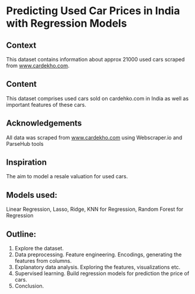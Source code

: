# Predicting Used Car Prices in India with Regression Models

## Context

This dataset contains information about approx 21000 used cars scraped from www.cardekho.com.

## Content

This dataset comprises used cars sold on cardehko.com in India as well as important features of these cars.

## Acknowledgements

All data was scraped from www.cardekho.com using Webscraper.io and ParseHub tools

## Inspiration

The aim to model a resale valuation for used cars.

## Models used: 
Linear Regression, Lasso, Ridge, KNN for Regression, Random Forest for Regression

## Outline:

1. Explore the dataset.
2. Data preprocessing. Feature engineering. Encodings, generating the features from сolumns.
3. Explanatory data analysis. Exploring the features, visualizations etc.
4. Supervised learning. Build regression models for prediction the price of cars.
5. Conclusion.

